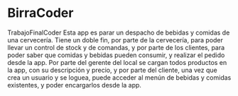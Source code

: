 # BirraCoder
TrabajoFinalCoder
Esta app es parar un despacho de bebidas y comidas de una cervecería. Tiene un doble fin, por parte de la cervecería, para poder llevar un control de stock y de comandas, y por parte de los clientes, para poder saber que comidas y bebidas pueden consumir, y realizar el pedido desde la app.
Por parte del gerente del local se cargan todos productos en la app, con su descripción y precio, y por parte del cliente, una vez que crea un usuario y se loguea, puede acceder al menún de bebidas y comidas existentes, y poder encargarlos desde la app.
